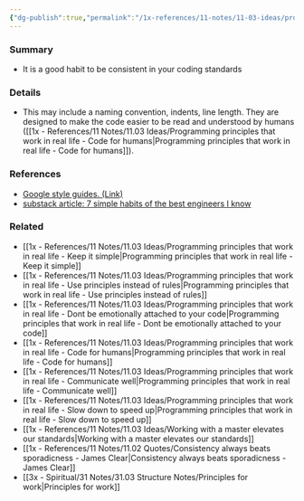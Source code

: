 ```yaml
---
{"dg-publish":true,"permalink":"/1x-references/11-notes/11-03-ideas/programming-principles-that-work-in-real-life-use-consistent-standards/","title":"Programming principles that work in real life - Use consistent standards","created":"2024-09-26T17:31:02.111+03:00","updated":"2024-09-28T07:59:42.581+03:00"}
---
```



### Summary
- It is a good habit to be consistent in your coding standards

### Details
- This may include a naming convention, indents, line length. They are designed to make the code easier to be read and understood by humans ([[1x - References/11 Notes/11.03 Ideas/Programming principles that work in real life - Code for humans\|Programming principles that work in real life - Code for humans]]).

### References
- [Google style guides. (Link)](https://google.github.io/styleguide/)
- [substack article: 7 simple habits of the best engineers I know](https://read.engineerscodex.com/p/7-simple-habits-of-the-top-1-of-engineers)

### Related
- [[1x - References/11 Notes/11.03 Ideas/Programming principles that work in real life - Keep it simple\|Programming principles that work in real life - Keep it simple]]
- [[1x - References/11 Notes/11.03 Ideas/Programming principles that work in real life - Use principles instead of rules\|Programming principles that work in real life - Use principles instead of rules]]
- [[1x - References/11 Notes/11.03 Ideas/Programming principles that work in real life - Dont be emotionally attached to your code\|Programming principles that work in real life - Dont be emotionally attached to your code]]
- [[1x - References/11 Notes/11.03 Ideas/Programming principles that work in real life - Code for humans\|Programming principles that work in real life - Code for humans]]
- [[1x - References/11 Notes/11.03 Ideas/Programming principles that work in real life - Communicate well\|Programming principles that work in real life - Communicate well]]
- [[1x - References/11 Notes/11.03 Ideas/Programming principles that work in real life - Slow down to speed up\|Programming principles that work in real life - Slow down to speed up]]
- [[1x - References/11 Notes/11.03 Ideas/Working with a master elevates our standards\|Working with a master elevates our standards]]
- [[1x - References/11 Notes/11.02 Quotes/Consistency always beats sporadicness - James Clear\|Consistency always beats sporadicness - James Clear]]
- [[3x - Spiritual/31 Notes/31.03 Structure Notes/Principles for work\|Principles for work]]
